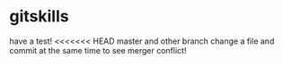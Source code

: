 # gitskills
have a test!
<<<<<<< HEAD
master and other branch change a file and commit at the same time to see merger conflict!

